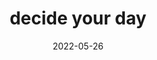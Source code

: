 ---
title: "decide your day"
cc-type: cue
date: 2022-05-26
related:
  - RISE STRONG
tags:
  - cue
  - Yourself
---